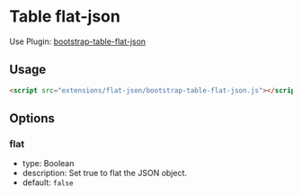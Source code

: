 # Table flat-json

Use Plugin: [bootstrap-table-flat-json](https://github.com/djhvscf/bootstrap-table-flat-json)

## Usage

```html
<script src="extensions/flat-json/bootstrap-table-flat-json.js"></script>
```

## Options

### flat

- type: Boolean
- description: Set true to flat the JSON object.
- default: `false`
